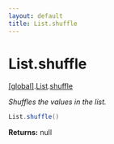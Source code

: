 ```yaml
---
layout: default
title: List.shuffle
---
```


# List.shuffle

[\[global\]]({{site.baseurl}}/docs/).[List]({{site.baseurl}}/docs/List/).[shuffle]({{site.baseurl}}/docs/List/shuffle/)

_Shuffles the values in the list._

```cs
List.shuffle()
```

**Returns:** null
